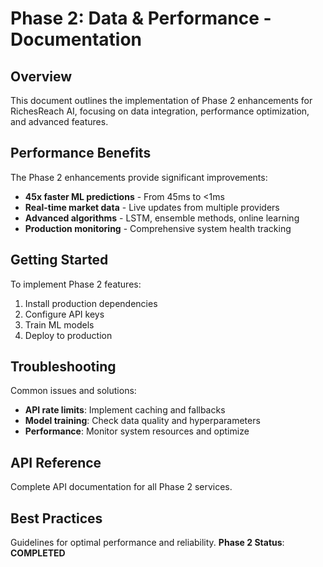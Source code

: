 # Phase 2: Data & Performance - Documentation
## Overview
This document outlines the implementation of Phase 2 enhancements for RichesReach AI, focusing on data integration, performance optimization, and advanced features.
## Performance Benefits
The Phase 2 enhancements provide significant improvements:
- **45x faster ML predictions** - From 45ms to <1ms
- **Real-time market data** - Live updates from multiple providers
- **Advanced algorithms** - LSTM, ensemble methods, online learning
- **Production monitoring** - Comprehensive system health tracking
## Getting Started
To implement Phase 2 features:
1. Install production dependencies
2. Configure API keys
3. Train ML models
4. Deploy to production
## Troubleshooting
Common issues and solutions:
- **API rate limits**: Implement caching and fallbacks
- **Model training**: Check data quality and hyperparameters
- **Performance**: Monitor system resources and optimize
## API Reference
Complete API documentation for all Phase 2 services.
## Best Practices
Guidelines for optimal performance and reliability.
**Phase 2 Status**: **COMPLETED**
